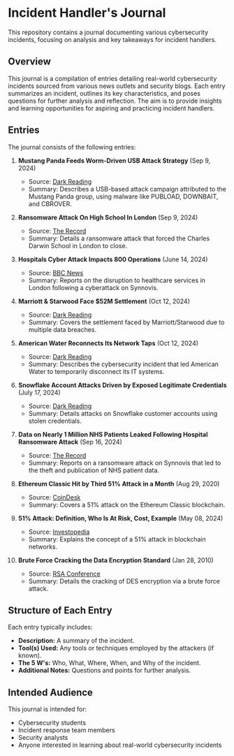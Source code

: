 # Incident Handler's Journal

This repository contains a journal documenting various cybersecurity incidents, focusing on analysis and key takeaways for incident handlers.

## Overview

This journal is a compilation of entries detailing real-world cybersecurity incidents sourced from various news outlets and security blogs. Each entry summarizes an incident, outlines its key characteristics, and poses questions for further analysis and reflection. The aim is to provide insights and learning opportunities for aspiring and practicing incident handlers.

## Entries

The journal consists of the following entries:

1.  **Mustang Panda Feeds Worm-Driven USB Attack Strategy** (Sep 9, 2024)
    *   Source: [Dark Reading](https://www.darkreading.com/cyberattacks-data-breaches/mustang-panda-worm-driven-usb-attack?authuser=1)
    *   Summary: Describes a USB-based attack campaign attributed to the Mustang Panda group, using malware like PUBLOAD, DOWNBAIT, and CBROVER.

2.  **Ransomware Attack On High School In London** (Sep 9, 2024)
    *   Source: [The Record](https://therecord.media/ransomware-attack-forces-london-high-school-to-close?authuser=1)
    *   Summary: Details a ransomware attack that forced the Charles Darwin School in London to close.

3.  **Hospitals Cyber Attack Impacts 800 Operations** (June 14, 2024)
    *   Source: [BBC News](https://www.bbc.com/news/articles/cd11v377eywo?authuser=1)
    *   Summary: Reports on the disruption to healthcare services in London following a cyberattack on Synnovis.

4.  **Marriott & Starwood Face $52M Settlement** (Oct 12, 2024)
    *   Source: [Dark Reading](https://www.darkreading.com/cyberattacks-data-breaches/marriot-starwood-52m-settlement-security-breaches?authuser=1)
    *   Summary: Covers the settlement faced by Marriott/Starwood due to multiple data breaches.

5.  **American Water Reconnects Its Network Taps** (Oct 12, 2024)
    *   Source: [Dark Reading](https://www.darkreading.com/cyberattacks-data-breaches/american-water-reconnects-network-taps-cyber-incident?authuser=1)
    *   Summary: Describes the cybersecurity incident that led American Water to temporarily disconnect its IT systems.

6.  **Snowflake Account Attacks Driven by Exposed Legitimate Credentials** (July 17, 2024)
    *   Source: [Dark Reading](https://www.darkreading.com/threat-intelligence/snowflake-account-attacks-driven-by-exposed-legitimate-credentials?authuser=1)
    *   Summary: Details attacks on Snowflake customer accounts using stolen credentials.

7.  **Data on Nearly 1 Million NHS Patients Leaked Following Hospital Ransomware Attack** (Sep 16, 2024)
    *   Source: [The Record](https://therecord.media/data-on-nearly-1-million-nhs-patients-leaked-hospital-ransomware?authuser=1)
    *   Summary: Reports on a ransomware attack on Synnovis that led to the theft and publication of NHS patient data.

8.  **Ethereum Classic Hit by Third 51% Attack in a Month** (Aug 29, 2020)
    *   Source: [CoinDesk](https://www.coindesk.com/markets/2020/08/29/ethereum-classic-hit-by-third-51-attack-in-a-month/?authuser=1)
    *   Summary: Covers a 51% attack on the Ethereum Classic blockchain.

9.  **51% Attack: Definition, Who Is At Risk, Cost, Example** (May 08, 2024)
    *   Source: [Investopedia](https://www.investopedia.com/terms/1/51-attack.asp?authuser=1)
    *   Summary: Explains the concept of a 51% attack in blockchain networks.

10. **Brute Force Cracking the Data Encryption Standard** (Jan 28, 2010)
    *   Source: [RSA Conference](https://www.rsaconference.com/library/blog/brute-force-cracking-the-data-encryption-standard?authuser=1)
    *   Summary: Details the cracking of DES encryption via a brute force attack.

## Structure of Each Entry

Each entry typically includes:

*   **Description:** A summary of the incident.
*   **Tool(s) Used:**  Any tools or techniques employed by the attackers (if known).
*   **The 5 W's:** Who, What, Where, When, and Why of the incident.
*   **Additional Notes:** Questions and points for further analysis.

## Intended Audience

This journal is intended for:

*   Cybersecurity students
*   Incident response team members
*   Security analysts
*   Anyone interested in learning about real-world cybersecurity incidents
